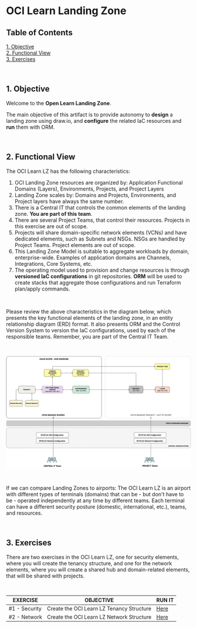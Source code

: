 # OCI Learn Landing Zone  

## **Table of Contents**

[1. Objective](#1-objective)</br>
[2. Functional View](#2-functional-view)</br>
[3. Exercises](#3-exercises)</br>

&nbsp; 

## 1. Objective 

Welcome to the **Open Learn Landing Zone**. 

The main objective of this artifact is to provide autonomy to **design** a landing zone using draw.io, and **configure** the related IaC resources and **run** them with ORM.

&nbsp; 

## 2. Functional View 


The OCI Learn LZ has the following characteristics:

1. OCI Landing Zone resources are organized by: Application Functional Domains (Layers), Environments, Projects, and Project Layers
2. Landing Zone scales by: Domains and Projects, Environments, and Project layers have always the same number.
3. There is a Central IT  that controls the common elements of the landing zone. **You are part of this team**.
4. There are several Project Teams, that control their resources. Projects in this exercise are out of scope.
5. Projects will share domain-specific network elements (VCNs) and have dedicated elements, such as Subnets and NSGs. NSGs are handled by Project Teams. Project elements are out of scope.
6. This Landing Zone Model is suitable to aggregate workloads by domain, enterprise-wide. Examples of application domains are Channels, Integrations, Core Systems, etc.
7. The operating model used to provision and change resources is through **versioned IaC configurations** in git repositories. **ORM** will be used to create stacks that aggregate those configurations and run Terraform plan/apply commands.

&nbsp; 


Please review the above characteristics in the diagram below, which presents the key functional elements of the landing zone, in an entity relationship diagram (ERD) format. It also presents ORM and the Control Version System to version the IaC configurations, used by each of the responsible teams. Remember, you are part of the Central IT Team.

&nbsp; 


<img src="diagrams/oci_learn_lz-fun-erd.jpg" alt= “” width="1200" height="value">

&nbsp; 

If we can compare Landing Zones to airports: The OCI Learn LZ is an airport with different types of terminals (domains) that can be - but don't have to be - operated independently at any time by different teams. Each terminal can have a different security posture (domestic, international, etc.), teams, and resources.

&nbsp; 

## 3. Exercises 

There are two exercises in the OCI Learn LZ, one for security elements, where you will create the tenancy structure, and one for the network elements, where you will create a shared hub and domain-related elements, that will be shared with projects.

&nbsp; 

| EXERCISE | OBJECTIVE  | RUN IT |  
|---|---|---|
| #1 - Security | Create the OCI Learn LZ Tenancy Structure | [Here](/examples/oci-learn-lz/exercise1/readme.md)|
| #2 - Network | Create the OCI Learn LZ Network Structure | [Here](/examples/oci-learn-lz/exercise2/readme.md)||